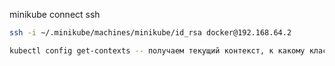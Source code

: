 minikube connect ssh

```bash
ssh -i ~/.minikube/machines/minikube/id_rsa docker@192.168.64.2 

kubectl config get-contexts -- получаем текущий контекст, к какому кластеру подлкючены и какие есть




```